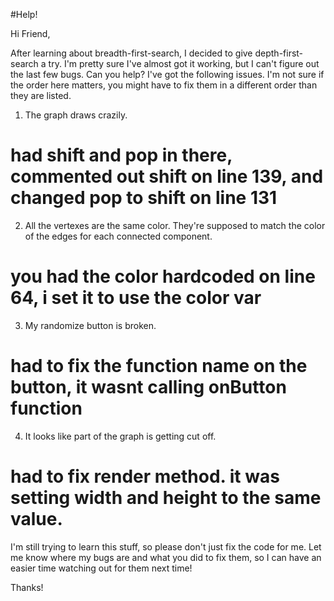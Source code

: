 #Help!

Hi Friend,

After learning about breadth-first-search, I decided to give depth-first-search a try. I'm pretty sure I've almost got it working, but I can't figure out the last few bugs. Can you help? I've got the following issues. I'm not sure if the order here matters, you might have to fix them in a different order than they are listed.

1.  The graph draws crazily.

# had shift and pop in there, commented out shift on line 139, and changed pop to shift on line 131

2.  All the vertexes are the same color. They're supposed to match the color of the edges for each connected component.

# you had the color hardcoded on line 64, i set it to use the color var

3.  My randomize button is broken.

# had to fix the function name on the button, it wasnt calling onButton function

4.  It looks like part of the graph is getting cut off.

# had to fix render method. it was setting width and height to the same value.

I'm still trying to learn this stuff, so please don't just fix the code for me. Let me know where my bugs are and what you did to fix them, so I can have an easier time watching out for them next time!

Thanks!
